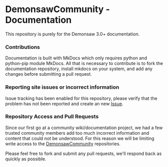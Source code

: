 # DemonsawCommunity - Documentation

This repository is purely for the Demonsaw 3.0+ documentation. 

### Contributions

Documentation is built with MkDocs which only requires python and python-pip module MkDocs. All that is necessary to contribute is to fork the documentation repository, install mkdocs on your system, and add any changes before submitting a pull request.


### Reporting site issues or incorrect information

Issue tracking has been enabled for this repository, please verify that the problem has not been reported and create an new [Issue](https://github.com/DemonsawCommunity/documentation/issues).


### Repository Access and Pull Requests

Since our first go at a community wiki/documentation project, we had a few trusted community members add too much incorrect information and content that could not be understood. For this reason we will be limiting write access to the [DemonsawCommunity](https://github.com/DemonsawCommunity) repositories.

Please feel free to fork and submit any pull requests, we'll respond back as quickly as possible.